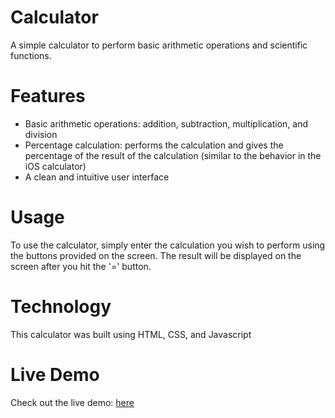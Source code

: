 # Calculator
A simple calculator to perform basic arithmetic operations and scientific functions.


# Features
- Basic arithmetic operations: addition, subtraction, multiplication, and division
- Percentage calculation: performs the calculation and gives the percentage of the result of the calculation (similar to the behavior in the iOS calculator)
- A clean and intuitive user interface
# Usage
To use the calculator, simply enter the calculation you wish to perform using the buttons provided on the screen. The result will be displayed on the screen after you hit the '=' button.
# Technology
This calculator was built using HTML, CSS, and Javascript
# Live Demo
Check out the live demo: <a href= "https://yabetsg.github.io/Calculator">here<a>
